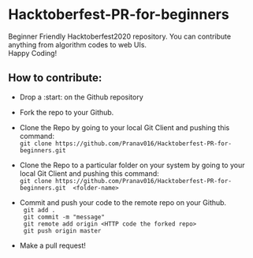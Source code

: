 # Hacktoberfest-PR-for-beginners
Beginner Friendly Hacktoberfest2020 repository. You can contribute anything from algorithm codes to web UIs.</br> 
Happy Coding!

## How to contribute:
* Drop a :start: on the Github repository<br/>

* Fork the repo to your Github.<br/>

* Clone the Repo by going to your local Git Client and pushing this command: <br/>
	```git clone https://github.com/Pranav016/Hacktoberfest-PR-for-beginners.git```

* Clone the Repo to a particular folder on your system by going to your local Git Client and pushing this command: <br/>
	```git clone https://github.com/Pranav016/Hacktoberfest-PR-for-beginners.git  <folder-name>```

* Commit and push your code to the remote repo on your Github.<br/>
` git add .`<br/>
` git commit -m "message"`<br/>
` git remote add origin <HTTP code the forked repo>`<br/>
` git push origin master`<br/>

* Make a pull request!